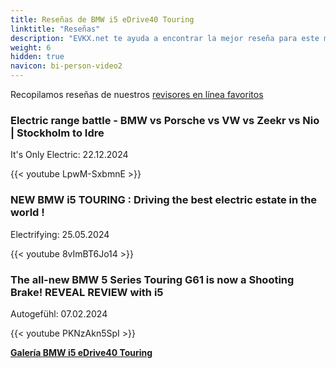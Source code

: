 ```yaml
---
title: Reseñas de BMW i5 eDrive40 Touring
linktitle: "Reseñas"
description: "EVKX.net te ayuda a encontrar la mejor reseña para este modelo."
weight: 6
hidden: true
navicon: bi-person-video2
---
```

Recopilamos reseñas de nuestros [revisores en línea favoritos](../../../../../guides/evreviewers/)

<div class="container text-center shadow p-2 pe-4 mb-5 bg-body-tertiary rounded border">
<h3>Electric range battle - BMW vs Porsche vs VW vs Zeekr vs Nio | Stockholm to Idre</h3>
<p>It's Only Electric: 22.12.2024</p>

{{< youtube LpwM-SxbmnE >}}

</div>
<div class="container text-center shadow p-2 pe-4 mb-5 bg-body-tertiary rounded border">
<h3>NEW BMW i5 TOURING : Driving the best electric estate in the world !</h3>
<p>Electrifying: 25.05.2024</p>

{{< youtube 8vImBT6Jo14 >}}

</div>
<div class="container text-center shadow p-2 pe-4 mb-5 bg-body-tertiary rounded border">
<h3>The all-new BMW 5 Series Touring G61 is now a Shooting Brake! REVEAL REVIEW with i5</h3>
<p>Autogefühl: 07.02.2024</p>

{{< youtube PKNzAkn5SpI >}}

</div>
<div class="mt-3 mb-3">
<a href="../gallery/" class="text-decoration-none text-black">
<strong><i class="bi-arrow-left"></i>Galería  </strong>
</a>
<a href="../" class="text-decoration-none text-black float-end">
<strong>BMW i5 eDrive40 Touring <i class="bi-arrow-right"></i></strong>
</a>
</div>
